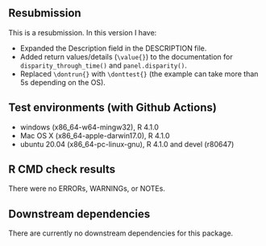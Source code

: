 ## Resubmission
This is a resubmission. In this version I have:

* Expanded the Description field in the DESCRIPTION file.
* Added return values/details (`\value{}`) to the documentation for `disparity_through_time()` and `panel.disparity()`.
* Replaced `\dontrun{}` with `\donttest{}` (the example can take more than 5s depending on the OS).

## Test environments (with Github Actions)

* windows (x86_64-w64-mingw32), R 4.1.0
* Mac OS X (x86_64-apple-darwin17.0), R 4.1.0
* ubuntu 20.04 (x86_64-pc-linux-gnu), R 4.1.0 and devel (r80647)

## R CMD check results
There were no ERRORs, WARNINGs, or NOTEs.

## Downstream dependencies
There are currently no downstream dependencies for this package.